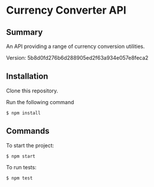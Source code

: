 # Currency Converter API

## Summary

An API providing a range of currency conversion utilities.

Version: 5b8d0fd276b6d288905ed2f63a934e057e8feca2

## Installation

Clone this repository.

Run the following command

```
$ npm install
```

## Commands

To start the project:

```
$ npm start
```

To run tests:

```
$ npm test
```
